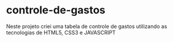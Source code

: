 # controle-de-gastos
 Neste projeto criei uma tabela de controle de gastos utilizando as tecnologias de HTML5, CSS3 e JAVASCRIPT
